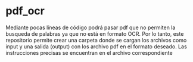 # pdf_ocr

Mediante pocas líneas de código podrá pasar pdf que no permiten la busqueda de palabras ya que no está en formato OCR. Por lo tanto, este repositorio permite crear una carpeta donde se cargan los archivos como input y una salida (output) con los archivo pdf en el formato deseado. Las instrucciones precisas se encuentran en el archivo correspondiente
